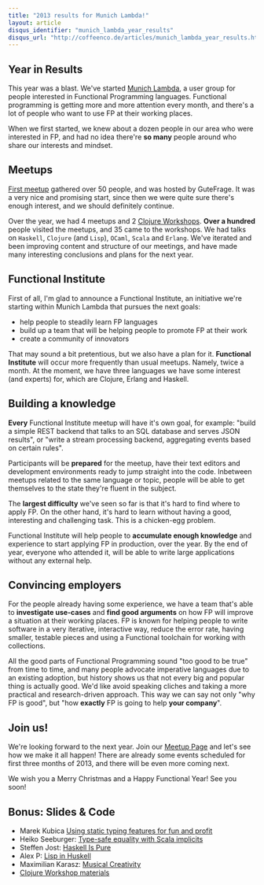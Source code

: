 ```yaml
---
title: "2013 results for Munich Lambda!"
layout: article
disqus_identifier: "munich_lambda_year_results"
disqus_url: "http://coffeenco.de/articles/munich_lambda_year_results.html"
---
```


## Year in Results

This year was a blast. We've started [Munich Lambda](www.meetup.com/Munich-Lambda/), a
user group for people interested in Functional Programming languages. Functional
programming is getting more and more attention every month, and there's a lot of people
who want to use FP at their working places.

When we first started, we knew about a dozen people in our area who were interested in
FP, and had no idea there're __so many__ people around who share our interests and mindset.

## Meetups

[First meetup](http://www.meetup.com/Munich-Lambda/events/126916132/) gathered over 50
people, and was hosted by GuteFrage. It was a very nice and promising start, since then
we were quite sure there's enough interest, and we should definitely continue.

Over the year, we had 4 meetups and 2 [Clojure Workshops](http://clojureworkshop.com/).
__Over a hundred__ people visited the meetups, and 35 came to the workshops. We had
talks on `Haskell`, `Clojure` (and `Lisp`), `OCaml`, `Scala` and `Erlang`. We've iterated
and been improving content and structure of our meetings, and have made many interesting
conclusions and plans for the next year.

## Functional Institute

First of all, I'm glad to announce a Functional Institute, an initiative we're starting
within Munich Lambda that pursues the next goals:

  * help people to steadily learn FP languages
  * build up a team that will be helping people to promote FP at their work
  * create a community of innovators

That may sound a bit pretentious, but we also have a plan for it. __Functional Institute__
will occur more frequently than usual meetups. Namely, twice a month. At the moment,
we have three languages we have some interest (and experts) for, which are Clojure,
Erlang and Haskell.

## Building a knowledge

__Every__ Functional Institute meetup will have it's own goal, for example: "build a simple
REST backend that talks to an SQL database and serves JSON results", or "write a
stream processing backend, aggregating events based on certain rules".

Participants will be __prepared__ for the meetup, have their text editors and development
environments ready to jump straight into the code. Inbetween meetups related to the same
language or topic, people will be able to get themselves to the state they're fluent in
the subject.

The __largest difficulty__ we've seen so far is that it's hard to find where to apply FP.
On the other hand, it's hard to learn without having a good, interesting and challenging
task. This is a chicken-egg problem.

Functional Institute will help people to __accumulate enough knowledge__ and experience
to start applying FP in production, over the year. By the end of year, everyone who
attended it, will be able to write large applications without any external help.

## Convincing employers

For the people already having some experience, we have a team that's able to
__investigate use-cases__ and __find good arguments__ on how FP will improve a situation
at their working places. FP is known for helping people to write software in a very
iterative, interactive way, reduce the error rate, having smaller, testable pieces
and using a Functional toolchain for working with collections.

All the good parts of Functional Programming sound "too good to be true" from time
to time, and many people advocate imperative languages due to an existing adoption,
but history shows us that not every big and popular thing is actually good. We'd
like avoid speaking cliches and taking a more practical and research-driven approach.
This way we can say not only "why FP is good", but "how __exactly__ FP is going to
help __your company__".

## Join us!

We're looking forward to the next year. Join our [Meetup Page](http://www.meetup.com/Munich-Lambda)
and let's see how we make it all happen! There are already some events scheduled for
first three months of 2013, and there will be even more coming next.

We wish you a Merry Christmas and a Happy Functional Year! See you soon!

## Bonus: Slides & Code

  * Marek Kubica [Using static typing features for fun and profit](https://speakerdeck.com/leonidas/using-static-typing-features-for-fun-and-profit)
  * Heiko Seeburger: [Type-safe equality with Scala implicits](https://github.com/hseeberger/demo-equality)
  * Steffen Jost: [Haskell Is Pure](https://speakerdeck.com/defworkshop/steffen-jost-haskell-is-pure)
  * Alex P: [Lisp in Huskell](https://speakerdeck.com/ifesdjeen/lisp-in-huskell)
  * Maximilian Karasz: [Musical Creativity](https://github.com/josephwilk/musical-creativity)
  * [Clojure Workshop materials](https://speakerdeck.com/defworkshop)
